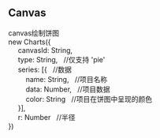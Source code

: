 ## Canvas
canvas绘制饼图 <br />
new Charts({ <br />
&nbsp;&nbsp;&nbsp;&nbsp;	canvasId: String, <br />
&nbsp;&nbsp;&nbsp;&nbsp;	type: String, &nbsp;&nbsp;//仅支持 'pie' <br />
&nbsp;&nbsp;&nbsp;&nbsp;	series: [{ &nbsp;&nbsp;//数据 <br />
&nbsp;&nbsp;&nbsp;&nbsp;&nbsp;&nbsp;&nbsp;&nbsp;	name: String, &nbsp;&nbsp;//项目名称 <br />
&nbsp;&nbsp;&nbsp;&nbsp;&nbsp;&nbsp;&nbsp;&nbsp;	data: Number, &nbsp;&nbsp;//项目数据<br />
&nbsp;&nbsp;&nbsp;&nbsp;&nbsp;&nbsp;&nbsp;&nbsp;	color: String &nbsp;&nbsp;//项目在饼图中呈现的颜色<br />
&nbsp;&nbsp;&nbsp;&nbsp;		}], <br />
&nbsp;&nbsp;&nbsp;&nbsp;	r: Number &nbsp;&nbsp;//半径 <br />
}) <br />
